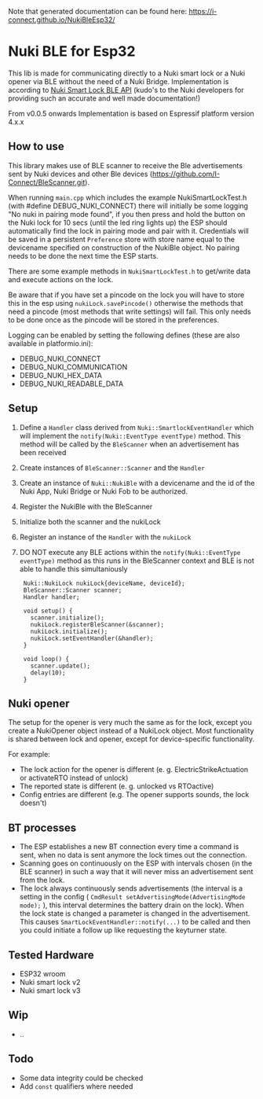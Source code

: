 Note that generated documentation can be found here: https://i-connect.github.io/NukiBleEsp32/

# Nuki BLE for Esp32
This lib is made for communicating directly to a Nuki smart lock or a Nuki opener via BLE without the need of a Nuki Bridge.
Implementation is according to [Nuki Smart Lock BLE API](https://developer.nuki.io/page/nuki-smart-lock-api-2/2/) 
(kudo's to the Nuki developers for providing such an accurate and well made documentation!)

From v0.0.5 onwards Implementation is based on Espressif platform version 4.x.x

## How to use
This library makes use of BLE scanner to receive the Ble advertisements sent by Nuki devices and other Ble devices (https://github.com/I-Connect/BleScanner.git).

When running `main.cpp` which includes the example NukiSmartLockTest.h (with #define DEBUG_NUKI_CONNECT) there will initially be some logging "No nuki in pairing mode found", if you then press and hold the button on the Nuki lock for 10 secs (until the led ring lights up) the ESP should automatically find the lock in pairing mode and pair with it.
Credentials will be saved in a persistent `Preference` store with store name equal to the devicename specified on construction of the NukiBle object. No pairing needs to be done the next time the ESP starts.

There are some example methods in `NukiSmartLockTest.h` to get/write data and execute actions on the lock.

Be aware that if you have set a pincode on the lock you will have to store this in the esp using `nukiLock.savePincode()` otherwise the methods that need a pincode (most methods that write settings) will fail.
This only needs to be done once as the pincode will be stored in the preferences.

Logging can be enabled by setting the following defines (these are also available in platformio.ini):
- DEBUG_NUKI_CONNECT
- DEBUG_NUKI_COMMUNICATION
- DEBUG_NUKI_HEX_DATA
- DEBUG_NUKI_READABLE_DATA

## Setup
1. Define a `Handler` class derived from `Nuki::SmartlockEventHandler` which will implement the `notify(Nuki::EventType eventType)` method. This method will be called by the `BleScanner` when an advertisement has been received
1. Create instances of `BleScanner::Scanner` and the `Handler`
1. Create an instance of `Nuki::NukiBle` with a devicename and the id of the Nuki App, Nuki Bridge or Nuki Fob to be authorized.
1. Register the NukiBle with the BleScanner
1. Initialize both the scanner and the nukiLock
1. Register an instance of the `Handler` with the `nukiLock`
1. DO NOT execute any BLE actions within the `notify(Nuki::EventType eventType)` method as this runs in the BleScanner context and BLE is not able to handle this simultaniously

        Nuki::NukiLock nukiLock{deviceName, deviceId};
        BleScanner::Scanner scanner;
        Handler handler;

        void setup() {
          scanner.initialize();
          nukiLock.registerBleScanner(&scanner);
          nukiLock.initialize();
          nukiLock.setEventHandler(&handler);
        }

        void loop() {
          scanner.update();
          delay(10);
        }

## Nuki opener

The setup for the opener is very much the same as for the lock, except you create a NukiOpener object instead of a NukiLock object.
Most functionality is shared between lock and opener, except for device-specific functionality.

For example:
- The lock action for the opener is different (e. g. ElectricStrikeActuation or activateRTO instead of unlock)
- The reported state is different (e. g. unlocked vs RTOactive)
- Config entries are different (e.g. The opener supports sounds, the lock doesn't)

## BT processes
- The ESP establishes a new BT connection every time a command is sent, when no data is sent anymore the lock times out the connection.
- Scanning goes on continuously on the ESP with intervals chosen (in the BLE scanner) in such a way that it will never miss an advertisement sent from the lock.
- The lock always continuously sends advertisements (the interval is a setting in the config ( `CmdResult setAdvertisingMode(AdvertisingMode mode);` ), this interval determines the battery drain on the lock). When the lock state is changed a parameter is changed in the advertisement. This causes `SmartLockEventHandler::notify(...)` to be called and then you could initiate a follow up like requesting the keyturner state.

## Tested Hardware
- ESP32 wroom
- Nuki smart lock v2
- Nuki smart lock v3

## Wip
- ..

## Todo
- Some data integrity could be checked
- Add `const` qualifiers where needed
